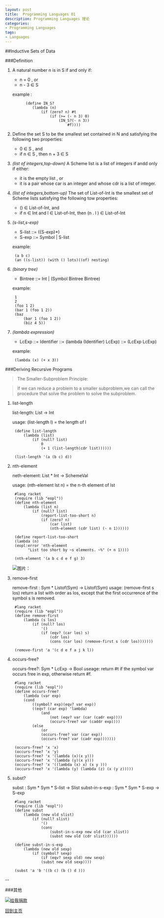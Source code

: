 ```yaml
---
layout:	post
title:	Programming Languages 01
description: Programming Languages 理论
categories:
- Programming Languages
tags:
- Languages
---
```


##Inductive Sets of Data

###Definition

1. A natural number n is in S if and only if:
	+ n = 0 , or
	+ n - 3 ∈ S 

	example :

   			 (define IN_S? 	
      			(lambda (n)
         			(if (zero? n) #t 
            			(if (>= (- n 3) 0)
               				(IN_S?(- n 3))
            	  				#f))))

2. Define the set S to be the smallest set contained in N and 
satisfying the following two properties:
	+ 0 ∈ S , and
	+ if n ∈ S , then n + 3 ∈ S 


3. _(list of integers,top-down)_ A Scheme list is a list of integers if andd only if either:
	+ it is the empty list , or 
	+ it is a pair whose car is an integer and whose cdr is a list of integer.


4. _(list of integers,bottom-up)_ The set of List-of-Int is the smallest set of Scheme lists satisfying the following tow properties: 
	+ () ∈ List-of-Int, and
	+ if n ∈ Int and l ∈ List-of-Int, then (n . l ) ∈ List-of-Int


5. _(s-list,s-exp)_
	+ S-list ::= ({S-exp}*)
	+ S-exp  ::= Symbol | S-list

	example:
	
		(a b c)
		(an ((s-list)) (with () lots)((of) nesting)

6. _(binary tree)_
	+ Bintree ::= Int | (Symbol Bintree Bintree) 
	
	example: 
		
		1
		2
		(foo 1 2)
		(bar 1 (foo 1 2))
		(baz 
			(bar 1 (foo 1 2))
			(biz 4 5))

7. _(lambda expression)_
	+ LcExp ::= Identifier
			::= (lambda (Identifier) LcExp)
			::= (LcExp LcExp)


	example:
		
		(lambda (x) (+ x 3))


###Deriving Recursive Programs

> The Smaller-Subproblem Principle:
	
> If we can reduce a problem to a smaller subproblem,we can call the procedure that solve the problem to solve the subproblem.

1. list-length

	list-length: List -> Int

	usage: (list-length l) = the length of l
	
		(define list-length
  			(lambda (list)
    			(if (null? list)
        			0
        			(+ 1 (list-length(cdr list))))))

		(list-length '(a (b c) d))

2. nth-element

	neth-element: List * Int -> SchemeVal

	usage: (nth-element lst n) = the n-th element of lst

		#lang racket
		(require (lib "eopl"))
		(define nth-element
  			(lambda (list n)
  				(if (null? list)
      				(report-list-too-short n)
      				(if (zero? n)
          				(car list)
          				(nth-element (cdr list) (- n 1))))))

		(define report-list-too-short
  		(lambda (n)
   	 	(eopl:error 'nth-element
              "List too short by ~s elements. ~%" (+ n 1))))

		(nth-element '(a b c d e f g) 3)

		
	![图片：][3]

3. remove-first
	
	remove-first : Sym * Listof(Sym) -> Listof(Sym)
	usage: (remove-first s los) return a list with order as los, except that the first occurrence of the symbol s is removed.
	
		#lang racket
		(require (lib "eopl"))
		(define remove-first
  			(lambda (s los)
    			(if (null? los)
        			'()
        			(if (eqv? (car los) s)
            			(cdr los)
            			(cons (car los) (remove-first s (cdr los)))))))

		(remove-first 'a '(c d e f a j k l))
	

4. occurs-free?
		
	occurs-free?: Sym * LcExp -> Bool
	useage: return #t if the symbol var occurs free in exp, otherwise return #f.
		
	
		#lang racket
		(require (lib "eopl"))
		(define occurs-free?
  			(lambda (var exp)
    		(cond
      			((symbol? exp)(eqv? var exp))
      			((eqv? (car exp) 'lambda)
       				(and
        				(not (eqv? var (car (cadr exp))))
        				(occurs-free? var (caddr exp))))
      			(else
        			(or
         			(occurs-free? var (car exp))
         			(occurs-free? var (cadr exp)))))))

		(occurs-free? 'x 'x)
		(occurs-free? 'x 'y)
		(occurs-free? 'x '(lambda (x)(x y)))
		(occurs-free? 'x '(lambda (y)(x y)))
		(occurs-free? 'x '((lambda (x) x) (x y )))
		(occurs-free? 'x '(lambda (y) (lambda (z) (x (y z)))))	


5. subst?
		
	subst : Sym * Sym * S-list -> Slist
	subst-in-s-exp : Sym * Sym * S-exp -> S-exp

		#lang racket
		(require (lib "eopl"))
		(define subst
  			(lambda (new old slist)
    			(if (null? slist)
        			'()
        			(cons
          				(subst-in-s-exp new old (car slist))
          				(subst new old (cdr slist))))))

		(define subst-in-s-exp
  			(lambda (new old sexp)
    			(if (symbol? sexp)
        			(if (eqv? sexp old) new sexp)
        			(subst new old sexp))))

		(subst 'a 'b '((b c) (b () d )))
		
	




--


###其他

[![给我捐款](http://c000005.qiniudn.com/donate_me.png "给我捐款")](http://me.alipay.com/0xc000005)

[回到主页][1]

                                       
[1]: http://0xc000005.github.io/
[2]: http://c000005.qiniudn.com/hello.png
[3]: http://c000005.qiniudn.com/scheme01.PNG
